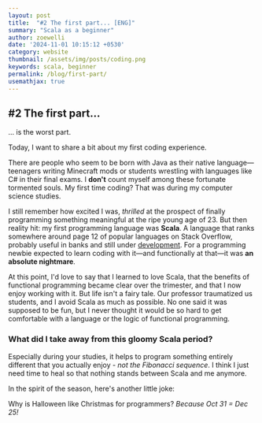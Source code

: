 ```yaml
---
layout: post
title:  "#2 The first part... [ENG]"
summary: "Scala as a beginner"
author: zoewelli
date: '2024-11-01 10:15:12 +0530'
category: website
thumbnail: /assets/img/posts/coding.png
keywords: scala, beginner
permalink: /blog/first-part/
usemathjax: true
---
```


## #2 The first part...

... is the worst part.

Today, I want to share a bit about my first coding experience. 

There are people who seem to be born with Java as their native language—teenagers writing Minecraft mods or students wrestling with languages like C# in their final exams. I **don't** count myself among these fortunate tormented souls. My first time coding? That was during my computer science studies.

I still remember how excited I was, *thrilled* at the prospect of finally programming something meaningful at the ripe young age of 23. But then reality hit: my first programming language was **Scala**. A language that ranks somewhere around page 12 of popular languages on Stack Overflow, probably useful in banks and still under [development](https://www.scala-lang.org/download/all.html). For a programming newbie expected to learn coding with it—and functionally at that—it was **an absolute nightmare**.

At this point, I'd love to say that I learned to love Scala, that the benefits of functional programming became clear over the trimester, and that I now enjoy working with it. But life isn't a fairy tale. Our professor traumatized us students, and I avoid Scala as much as possible. No one said it was supposed to be fun, but I never thought it would be so hard to get comfortable with a language or the logic of functional programming.

### What did I take away from this gloomy Scala period? 
Especially during your studies, it helps to program something entirely different that you actually enjoy - *not the Fibonacci sequence*. I think I just need time to heal so that nothing stands between Scala and me anymore.

In the spirit of the season, here's another little joke:

Why is Halloween like Christmas for programmers? 
*Because Oct 31 = Dec 25!*